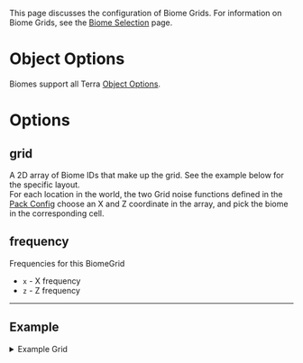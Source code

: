 This page discusses the configuration of Biome Grids. For information on Biome Grids, see the
[Biome Selection](./Biome-Selection#biome-grids) page.   

# Object Options
Biomes support all Terra [Object Options](./Object).

# Options

## grid
A 2D array of Biome IDs that make up the grid. See the example below for the specific layout.   
For each location in the world, the two Grid noise functions defined in the [Pack Config](pack.yml-Options#frequencies)
choose an X and Z coordinate in the array, and pick the biome in the corresponding cell.

## frequency
Frequencies for this BiomeGrid
* `x` - X frequency
* `z` - Z frequency

***

## Example
<details>
<summary>Example Grid</summary>

An example Grid. its ID is `LAND`, and its layout is the same as the example table shown in the
[Biome Selection](./Biome-Selection#biome-grids) page.
```yaml
grid:
  - ["PLAINS", "PLAINS", "OAK_FOREST", "OAK_FOREST"]
  - ["PLAINS", "PLAINS", "BIRCH_FOREST", "BIRCH_FOREST"]
  - ["DESERT", "DESERT", "SAVANNA", "SAVANNA"]
  - ["DESERT", "DESERT", "SAVANNA", "SAVANNA"]
id: LAND
```

</details>